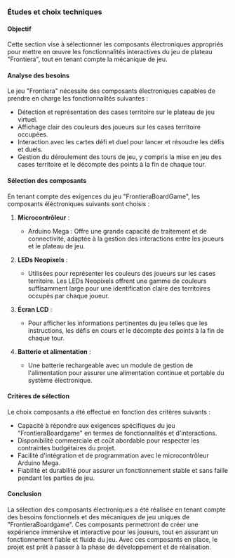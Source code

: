 
### Études et choix techniques

#### Objectif
Cette section vise à sélectionner les composants électroniques appropriés pour mettre en œuvre les fonctionnalités interactives du jeu de plateau "Frontiera", tout en tenant compte la mécanique de jeu.

#### Analyse des besoins
Le jeu "Frontiera" nécessite des composants électroniques capables de prendre en charge les fonctionnalités suivantes :
- Détection et représentation des cases territoire sur le plateau de jeu virtuel.
- Affichage clair des couleurs des joueurs sur les cases territoire occupées.
- Interaction avec les cartes défi et duel pour lancer et résoudre les défis et duels.
- Gestion du déroulement des tours de jeu, y compris la mise en jeu des cases territoire et le décompte des points à la fin de chaque tour.

#### Sélection des composants
En tenant compte des exigences du jeu "FrontieraBoardGame", les composants éléctroniques suivants sont choisis :

1. **Microcontrôleur** :
   - Arduino Mega : Offre une grande capacité de traitement et de connectivité, adaptée à la gestion des interactions entre les joueurs et le plateau de jeu.

2. **LEDs Neopixels** :
   - Utilisées pour représenter les couleurs des joueurs sur les cases territoire. Les LEDs Neopixels offrent une gamme de couleurs suffisamment large pour une identification claire des territoires occupés par chaque joueur.

3. **Écran LCD** :
   - Pour afficher les informations pertinentes du jeu telles que les instructions, les défis en cours et le décompte des points à la fin de chaque tour.

5. **Batterie et alimentation** :
   - Une batterie rechargeable avec un module de gestion de l'alimentation pour assurer une alimentation continue et portable du système électronique.

#### Critères de sélection
Le choix composants a été effectué en fonction des critères suivants :
- Capacité à répondre aux exigences spécifiques du jeu "FrontieraBoardgame" en termes de fonctionnalités et d'interactions.
- Disponibilité commerciale et coût abordable pour respecter les contraintes budgétaires du projet.
- Facilité d'intégration et de programmation avec le microcontrôleur Arduino Mega.
- Fiabilité et durabilité pour assurer un fonctionnement stable et sans faille pendant les parties de jeu.

#### Conclusion
La sélection des composants électroniques a été réalisée en tenant compte des besoins fonctionnels et des mécaniques de jeu uniques de "FrontieraBoardgame". Ces composants permettront de créer une expérience immersive et interactive pour les joueurs, tout en assurant un fonctionnement fiable et fluide du jeu. Avec ces composants en place, le projet est prêt à passer à la phase de développement et de réalisation.

